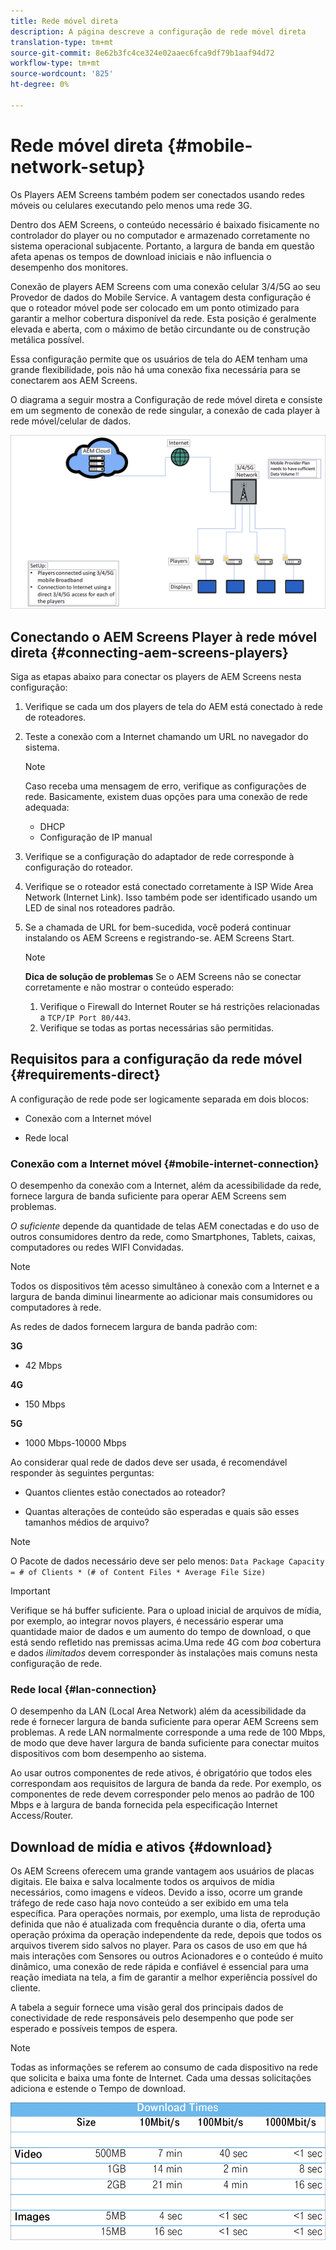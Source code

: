 ```yaml
---
title: Rede móvel direta
description: A página descreve a configuração de rede móvel direta
translation-type: tm+mt
source-git-commit: 8e62b3fc4ce324e02aaec6fca9df79b1aaf94d72
workflow-type: tm+mt
source-wordcount: '825'
ht-degree: 0%

---
```



# Rede móvel direta {#mobile-network-setup}

Os Players AEM Screens também podem ser conectados usando redes móveis ou celulares executando pelo menos uma rede 3G.

Dentro dos AEM Screens, o conteúdo necessário é baixado fisicamente no controlador do player ou no computador e armazenado corretamente no sistema operacional subjacente. Portanto, a largura de banda em questão afeta apenas os tempos de download iniciais e não influencia o desempenho dos monitores.

Conexão de players AEM Screens com uma conexão celular 3/4/5G ao seu Provedor de dados do Mobile Service. A vantagem desta configuração é que o roteador móvel pode ser colocado em um ponto otimizado para garantir a melhor cobertura disponível da rede. Esta posição é geralmente elevada e aberta, com o máximo de betão circundante ou de construção metálica possível.

Essa configuração permite que os usuários de tela do AEM tenham uma grande flexibilidade, pois não há uma conexão fixa necessária para se conectarem aos AEM Screens.

O diagrama a seguir mostra a Configuração de rede móvel direta e consiste em um segmento de conexão de rede singular, a conexão de cada player à rede móvel/celular de dados.

![](/help/using/assets/direct-mobile-1.png)

## Conectando o AEM Screens Player à rede móvel direta {#connecting-aem-screens-players}

Siga as etapas abaixo para conectar os players de AEM Screens nesta configuração:

1. Verifique se cada um dos players de tela do AEM está conectado à rede de roteadores.

1. Teste a conexão com a Internet chamando um URL no navegador do sistema.

   >[!NOTE]
   >Caso receba uma mensagem de erro, verifique as configurações de rede. Basicamente, existem duas opções para uma conexão de rede adequada:
   >* DHCP
   >* Configuração de IP manual


1. Verifique se a configuração do adaptador de rede corresponde à configuração do roteador.

1. Verifique se o roteador está conectado corretamente à ISP Wide Area Network (Internet Link). Isso também pode ser identificado usando um LED de sinal nos roteadores padrão.

1. Se a chamada de URL for bem-sucedida, você poderá continuar instalando os AEM Screens e registrando-se. AEM Screens Start.

   >[!NOTE]
   >**Dica de solução de problemas**
   >Se o AEM Screens não se conectar corretamente e não mostrar o conteúdo esperado:
   >
   >1. Verifique o Firewall do Internet Router se há restrições relacionadas a `TCP/IP Port 80/443`.
   >1. Verifique se todas as portas necessárias são permitidas.



## Requisitos para a configuração da rede móvel {#requirements-direct}

A configuração de rede pode ser logicamente separada em dois blocos:

* Conexão com a Internet móvel

* Rede local

### Conexão com a Internet móvel {#mobile-internet-connection}

O desempenho da conexão com a Internet, além da acessibilidade da rede, fornece largura de banda suficiente para operar AEM Screens sem problemas.

*O suficiente* depende da quantidade de telas AEM conectadas e do uso de outros consumidores dentro da rede, como Smartphones, Tablets, caixas, computadores ou redes WIFI Convidadas.

>[!NOTE]
>Todos os dispositivos têm acesso simultâneo à conexão com a Internet e a largura de banda diminui linearmente ao adicionar mais consumidores ou computadores à rede.

As redes de dados fornecem largura de banda padrão com:

**3G**
* 42 Mbps

**4G**
* 150 Mbps

**5G**
* 1000 Mbps-10000 Mbps

Ao considerar qual rede de dados deve ser usada, é recomendável responder às seguintes perguntas:

* Quantos clientes estão conectados ao roteador?

* Quantas alterações de conteúdo são esperadas e quais são esses tamanhos médios de arquivo?

>[!NOTE]
>O Pacote de dados necessário deve ser pelo menos:
`Data Package Capacity = # of Clients * (# of Content Files * Average File Size)`

>[!IMPORTANT]
>Verifique se há buffer suficiente.
>Para o upload inicial de arquivos de mídia, por exemplo, ao integrar novos players, é necessário esperar uma quantidade maior de dados e um aumento do tempo de download, o que está sendo refletido nas premissas acima.Uma rede 4G com *boa* cobertura e dados *ilimitados* devem corresponder às instalações mais comuns nesta configuração de rede.


### Rede local {#lan-connection}

O desempenho da LAN (Local Area Network) além da acessibilidade da rede é fornecer largura de banda suficiente para operar AEM Screens sem problemas. A rede LAN normalmente corresponde a uma rede de 100 Mbps, de modo que deve haver largura de banda suficiente para conectar muitos dispositivos com bom desempenho ao sistema.

Ao usar outros componentes de rede ativos, é obrigatório que todos eles correspondam aos requisitos de largura de banda da rede. Por exemplo, os componentes de rede devem corresponder pelo menos ao padrão de 100 Mbps e à largura de banda fornecida pela especificação Internet Access/Router.

## Download de mídia e ativos {#download}

Os AEM Screens oferecem uma grande vantagem aos usuários de placas digitais. Ele baixa e salva localmente todos os arquivos de mídia necessários, como imagens e vídeos. Devido a isso, ocorre um grande tráfego de rede caso haja novo conteúdo a ser exibido em uma tela específica.
Para operações normais, por exemplo, uma lista de reprodução definida que não é atualizada com frequência durante o dia, oferta uma operação próxima da operação independente da rede, depois que todos os arquivos tiverem sido salvos no player.
Para os casos de uso em que há mais interações com Sensores ou outros Acionadores e o conteúdo é muito dinâmico, uma conexão de rede rápida e confiável é essencial para uma reação imediata na tela, a fim de garantir a melhor experiência possível do cliente.

A tabela a seguir fornece uma visão geral dos principais dados de conectividade de rede responsáveis pelo desempenho que pode ser esperado e possíveis tempos de espera.

>[!NOTE]
>Todas as informações se referem ao consumo de cada dispositivo na rede que solicita e baixa uma fonte de Internet. Cada uma dessas solicitações adiciona e estende o Tempo de download.

![](/help/using/assets/download-times-mobile.png)



